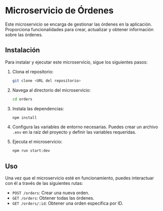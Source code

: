 # Microservicio de Órdenes

Este microservicio se encarga de gestionar las órdenes en la aplicación. Proporciona funcionalidades para crear, actualizar y obtener información sobre las órdenes.

## Instalación

Para instalar y ejecutar este microservicio, sigue los siguientes pasos:

1. Clona el repositorio:
   ```bash
   git clone <URL del repositorio>
   ```

2. Navega al directorio del microservicio:
   ```bash
   cd orders
   ```

3. Instala las dependencias:
   ```bash
   npm install
   ```

4. Configura las variables de entorno necesarias. Puedes crear un archivo `.env` en la raíz del proyecto y definir las variables requeridas.

5. Ejecuta el microservicio:
   ```bash
   npm run start:dev
   ```

## Uso

Una vez que el microservicio esté en funcionamiento, puedes interactuar con él a través de las siguientes rutas:

- `POST /orders`: Crear una nueva orden.
- `GET /orders`: Obtener todas las órdenes.
- `GET /orders/:id`: Obtener una orden específica por ID.
